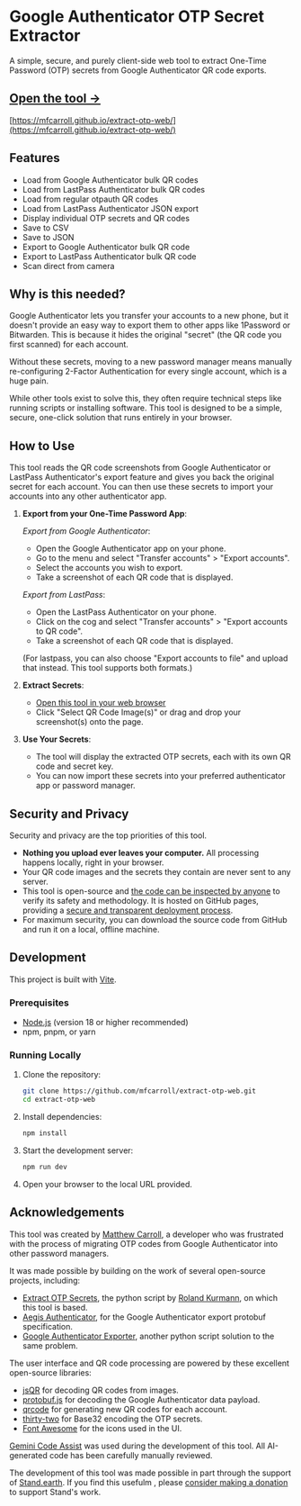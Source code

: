 # Google Authenticator OTP Secret Extractor

A simple, secure, and purely client-side web tool to extract One-Time Password (OTP) secrets from Google Authenticator QR code exports.

## [Open the tool →](https://mfcarroll.github.io/extract-otp-web/)

[https://mfcarroll.github.io/extract-otp-web/](https://mfcarroll.github.io/extract-otp-web/)

## Features

- Load from Google Authenticator bulk QR codes
- Load from LastPass Authenticator bulk QR codes
- Load from regular otpauth QR codes
- Load from LastPass Authenticator JSON export
- Display individual OTP secrets and QR codes
- Save to CSV
- Save to JSON
- Export to Google Authenticator bulk QR code
- Export to LastPass Authenticator bulk QR code
- Scan direct from camera

## Why is this needed?

Google Authenticator lets you transfer your accounts to a new phone, but it doesn't provide an easy way to export them to other apps like 1Password or Bitwarden. This is because it hides the original "secret" (the QR code you first scanned) for each account.

Without these secrets, moving to a new password manager means manually re-configuring 2-Factor Authentication for every single account, which is a huge pain.

While other tools exist to solve this, they often require technical steps like running scripts or installing software. This tool is designed to be a simple, secure, one-click solution that runs entirely in your browser.

## How to Use

This tool reads the QR code screenshots from Google Authenticator or LastPass Authenticator's export feature and gives you back the original secret for each account. You can then use these secrets to import your accounts into any other authenticator app.

1.  **Export from your One-Time Password App**:

    _Export from Google Authenticator_:

    - Open the Google Authenticator app on your phone.
    - Go to the menu and select "Transfer accounts" > "Export accounts".
    - Select the accounts you wish to export.
    - Take a screenshot of each QR code that is displayed.

    _Export from LastPass_:

    - Open the LastPass Authenticator on your phone.
    - Click on the cog and select "Transfer accounts" > "Export accounts to QR code".
    - Take a screenshot of each QR code that is displayed.

    (For lastpass, you can also choose "Export accounts to file" and upload that instead. This tool supports both formats.)

2.  **Extract Secrets**:

    - [Open this tool in your web browser](https://mfcarroll.github.io/extract-otp-web/)
    - Click "Select QR Code Image(s)" or drag and drop your screenshot(s) onto the page.

3.  **Use Your Secrets**:
    - The tool will display the extracted OTP secrets, each with its own QR code and secret key.
    - You can now import these secrets into your preferred authenticator app or password manager.

## Security and Privacy

Security and privacy are the top priorities of this tool.

- **Nothing you upload ever leaves your computer.** All processing happens locally, right in your browser.
- Your QR code images and the secrets they contain are never sent to any server.
- This tool is open-source and [the code can be inspected by anyone](https://github.com/mfcarroll/extract-otp-web) to verify its safety and methodology. It is hosted on GitHub pages, providing a [secure and transparent deployment process](https://github.com/mfcarroll/extract-otp-web/deployments/github-pages).
- For maximum security, you can download the source code from GitHub and run it on a local, offline machine.

## Development

This project is built with [Vite](https://vitejs.dev/).

### Prerequisites

- [Node.js](https://nodejs.org/) (version 18 or higher recommended)
- npm, pnpm, or yarn

### Running Locally

1.  Clone the repository:

    ```bash
    git clone https://github.com/mfcarroll/extract-otp-web.git
    cd extract-otp-web
    ```

2.  Install dependencies:

    ```bash
    npm install
    ```

3.  Start the development server:

    ```bash
    npm run dev
    ```

4.  Open your browser to the local URL provided.

## Acknowledgements

This tool was created by [Matthew Carroll](https://www.linkedin.com/in/matthewfcarroll/), a developer who was frustrated with the process of migrating OTP codes from Google Authenticator into other password managers.

It was made possible by building on the work of several open-source projects, including:

- [Extract OTP Secrets](https://github.com/scito/extract_otp_secrets/#readme), the python script by [Roland Kurmann](https://scito.ch/), on which this tool is based.
- [Aegis Authenticator](https://github.com/beemdevelopment/Aegis/#readme), for the Google Authenticator export protobuf specification.
- [Google Authenticator Exporter](https://github.com/krissrex/google-authenticator-exporter/#readme), another python script solution to the same problem.

The user interface and QR code processing are powered by these excellent open-source libraries:

- [jsQR](https://github.com/cozmo/jsQR) for decoding QR codes from images.
- [protobuf.js](https://github.com/protobufjs/protobuf.js) for decoding the Google Authenticator data payload.
- [qrcode](https://github.com/soldair/node-qrcode) for generating new QR codes for each account.
- [thirty-two](https://github.com/wzrdtales/thirty-two) for Base32 encoding the OTP secrets.
- [Font Awesome](https://github.com/FortAwesome/Font-Awesome) for the icons used in the UI.

[Gemini Code Assist](https://codeassist.google/) was used during the development of this tool. All AI-generated code has been carefully manually reviewed.

The development of this tool was made possible in part through the support of [Stand.earth](https://stand.earth/). If you find this usefulm , please [consider making a donation](https://stand.earth/donate/) to support Stand's work.

